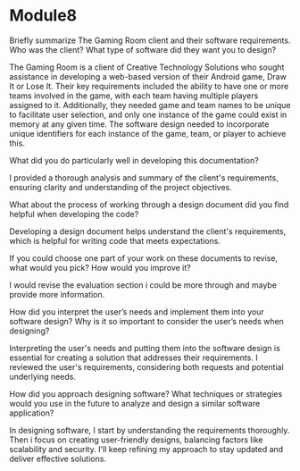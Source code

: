 # Module8

Briefly summarize The Gaming Room client and their software requirements. Who was the client? What type of software did they want you to design?

The Gaming Room is a client of Creative Technology Solutions who sought assistance in developing a web-based version of their Android game, Draw It or Lose It. Their key requirements 
included the ability to have one or more teams involved in the game, with each team having multiple players assigned to it. Additionally, they needed game and team names to be unique to 
facilitate user selection, and only one instance of the game could exist in memory at any given time. The software design needed to incorporate unique identifiers for each instance of the 
game, team, or player to achieve this.

What did you do particularly well in developing this documentation?

I provided a thorough analysis and summary of the client's requirements, ensuring clarity and understanding of the project objectives.

What about the process of working through a design document did you find helpful when developing the code?

Developing a design document helps understand the client's requirements, which is helpful for writing code that meets expectations.

If you could choose one part of your work on these documents to revise, what would you pick? How would you improve it?

I would revise the evaluation section i could be more through and maybe provide more information.

How did you interpret the user’s needs and implement them into your software design? Why is it so important to consider the user’s needs when designing?

Interpreting the user's needs and putting them into the software design is essential for creating a solution that addresses their requirements. I reviewed the user's 
requirements, considering both requests and potential underlying needs. 

How did you approach designing software? What techniques or strategies would you use in the future to analyze and design a similar software application?

In designing software, I start by understanding the requirements thoroughly. Then i focus on creating user-friendly designs, balancing factors like scalability and security. I'll keep refining my approach to stay updated and deliver effective solutions.
